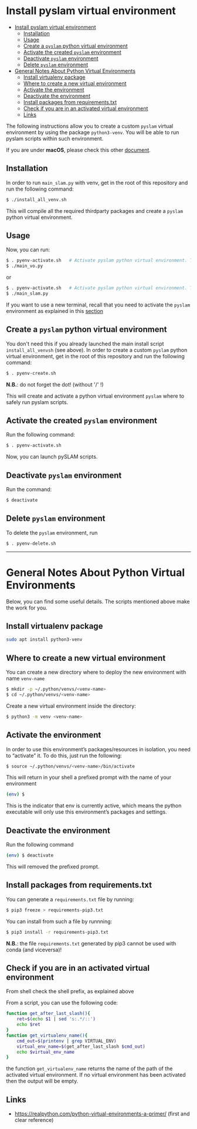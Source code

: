 # Install pyslam virtual environment 

<!-- TOC -->

- [Install pyslam virtual environment](#install-pyslam-virtual-environment)
  - [Installation](#installation)
  - [Usage](#usage)
  - [Create a `pyslam` python virtual environment](#create-a-pyslam-python-virtual-environment)
  - [Activate the created `pyslam` environment](#activate-the-created-pyslam-environment)
  - [Deactivate `pyslam` environment](#deactivate-pyslam-environment)
  - [Delete `pyslam` environment](#delete-pyslam-environment)
- [General Notes About Python Virtual Environments](#general-notes-about-python-virtual-environments)
  - [Install virtualenv package](#install-virtualenv-package)
  - [Where to create a new virtual environment](#where-to-create-a-new-virtual-environment)
  - [Activate the environment](#activate-the-environment)
  - [Deactivate the environment](#deactivate-the-environment)
  - [Install packages from requirements.txt](#install-packages-from-requirementstxt)
  - [Check if you are in an activated virtual environment](#check-if-you-are-in-an-activated-virtual-environment)
  - [Links](#links)

<!-- /TOC -->


The following instructions allow you to create a custom `pyslam` virtual environment by using the package `python3-venv`. You will be able to run pyslam scripts within such environment. 

If you are under **macOS**, please check this other [document](./MAC.md).

## Installation 

In order to run `main_slam.py` with venv, get in the root of this repository and run the following command:
```bash
$ ./install_all_venv.sh  
```
This will compile all the required thirdparty packages and create a `pyslam` python virtual environment. 

## Usage

Now, you can run: 
```bash
$ . pyenv-activate.sh   # Activate pyslam python virtual environment. This is just needed once in a new terminal.
$ ./main_vo.py
```
or 
```bash
$ . pyenv-activate.sh   # Activate pyslam python virtual environment. This is just needed once in a new terminal.
$ ./main_slam.py
```
If you want to use a new terminal, recall that you need to activate the `pyslam` environment as explained in this [section](#activate-the-created-pyslam-environment)


## Create a `pyslam` python virtual environment 

You don't need this if you already launched the main install script `install_all_venvsh` (see above). 
In order to create a custom `pyslam` python virtual environment, get in the root of this repository and run the following command: 
```bash
$ . pyenv-create.sh 
```
**N.B.**: do not forget the dot! (without '/' !)

This will create and activate a python virtual environment `pyslam` where to safely run pyslam scripts. 

## Activate the created `pyslam` environment 

Run the following command: 
```bash
$ . pyenv-activate.sh 
```
Now, you can launch pySLAM scripts. 

## Deactivate `pyslam` environment 

Run the command: 
```bash
$ deactivate 
```

## Delete `pyslam` environment 

To delete the `pyslam` environment, run
```bash
$ . pyenv-delete.sh 
```

--- 
# General Notes About Python Virtual Environments 

Below, you can find some useful details. The scripts mentioned above make the work for you. 

## Install virtualenv package 

```bash
sudo apt install python3-venv
```

## Where to create a new virtual environment 

You can create a new directory where to deploy the new environment with name `venv-name`
```bash
$ mkdir -p ~/.python/venvs/<venv-name> 
$ cd ~/.python/venvs/<venv-name>
```
Create a new virtual environment inside the directory:
```bash
$ python3 -m venv <venv-name>
```

## Activate the environment 

In order to use this environment’s packages/resources in isolation, you need to “activate” it. To do this, just run the following:

```bash
$ source ~/.python/venvs/<venv-name>/bin/activate
```
This will return in your shell a prefixed prompt with the name of your environment
```bash
(env) $
```
This is the indicator that env is currently active, which means the python executable will only use this environment’s packages and settings.


## Deactivate the environment 

Run the following command 
```bash
(env) $ deactivate
```
This will removed the prefixed prompt. 

## Install packages from requirements.txt 

You can generate a `requirements.txt` file by running: 
```bash
$ pip3 freeze > requirements-pip3.txt 
``` 
You can install from such a file by runnning: 
```bash
$ pip3 install -r requirements-pip3.txt
```

**N.B.**: the file `requirements.txt` generated by pip3 cannot be used with conda (and viceversa)! 

## Check if you are in an activated virtual environment 

From shell check the shell prefix, as explained above 

From a script, you can use the following code:
```bash
function get_after_last_slash(){
    ret=$(echo $1 | sed 's:.*/::')
    echo $ret 
}
function get_virtualenv_name(){
    cmd_out=$(printenv | grep VIRTUAL_ENV)
    virtual_env_name=$(get_after_last_slash $cmd_out)
    echo $virtual_env_name
}
```
the function `get_virtualenv_name` returns the name of the path of the activated virtual environment. 
If no virtual environment has been activated then the output will be empty.  



## Links 

* https://realpython.com/python-virtual-environments-a-primer/  (first and clear reference)
